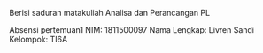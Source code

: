 Berisi saduran matakuliah Analisa dan Perancangan PL 

Absensi pertemuan1
NIM: 1811500097 Nama Lengkap: Livren Sandi Kelompok: TI6A
